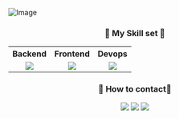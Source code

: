 ![Image](https://github.com/user-attachments/assets/656117b8-22ff-4c36-88e5-0f42347a713e)
<h3 align="center">
  🫧 My Skill set 🫧
</h3>
<table>
  <tbody>
    <tr>
      <th align="center">Backend</th>
      <th align="center">Frontend</th>
      <th align="center">Devops</th>
    </tr>
    <tr>
      <td align="center">
        <a href="https://skillicons.dev">
          <img src="https://skillicons.dev/icons?i=java,mysql,postgres,spring&theme=light"/>
      </td>
      <td align="center">
        <a href="https://skillicons.dev">
          <img src="https://skillicons.dev/icons?i=css,html,js,jquery,react"/>
      </td>
      <td align="center">
        <a href="https://skillicons.dev">
          <img src="https://skillicons.dev/icons?i=aws,figma,git,gitlab,linux&theme=light"/>
      </td>
    </tr>
  </tbody>
</table>

<!-- 백준 지금은 안풀었으니까... 주석 -->
<!--
[![Solved.ac
프로필](http://mazassumnida.wtf/api/v2/generate_badge?boj=pinokioandmj)](https://solved.ac/pinokioandmj)
<img src="http://mazandi.herokuapp.com/api?handle=pinokioandmj&theme=warm"/>
-->

<!-- 벨로그, 인스타그램, 깃허브, 티스토리 -->
<h3 align="center">
  🫧 How to contact🫧
</h3>

<div align="center">
<a href="https://velog.io/@minju_a" target="_blank"><img src="https://img.shields.io/badge/velog-82c59c?style=flat&logo=velog&logoColor=white"/></a>
<a href="https://github.com/MinJu-A" target="_blank"><img src="https://img.shields.io/badge/Github-000000?style=flat&logo=Github&logoColor=white"/></a>
<a href="https://jap-boss.tistory.com/" target="_blank"><img src="https://img.shields.io/badge/Tistory-000000?style=flat&logo=Tistory&logoColor=white"/></a>
</div>
